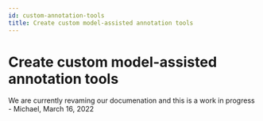 ```yaml
---
id: custom-annotation-tools
title: Create custom model-assisted annotation tools
---
```


# Create custom model-assisted annotation tools

We are currently revaming our documenation and this is a work in progress - Michael, March 16, 2022